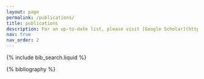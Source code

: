 ```yaml
---
layout: page
permalink: /publications/
title: publications
description: For an up-to-date list, please visit [Google Scholar](https://scholar.google.com/citations?user=0jzExeQAAAAJ&hl=en)
nav: true
nav_order: 2
---
```


<!-- _pages/publications.md -->

<!-- Bibsearch Feature -->

{% include bib_search.liquid %}

<div class="publications">

{% bibliography %}

</div>
